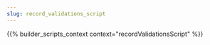 ```yaml
---
slug: record_validations_script
---
```


{{% builder_scripts_context context="recordValidationsScript" %}}

